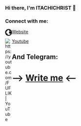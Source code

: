 ### Hi there, I'm ITACHICHRIST 👋

### Connect with me:

 <img align="left" alt="www.fuflik.ml" width="22px" src="https://raw.githubusercontent.com/iconic/open-iconic/master/svg/globe.svg" />[Website](https://www.fuflik.ml)

 <img align="left" alt="https://youtube.com/FUFLIK | YouTube" width="22px" src="https://cdn.jsdelivr.net/npm/simple-icons@v3/icons/youtube.svg" />[Youtube](https://youtube.com/FUFLIK)

## And Telegram:

# --> [Write me](https://t.me/itachichrist) <-- 

<br />

